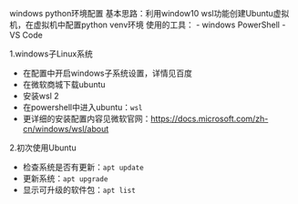windows python环境配置
基本思路：利用window10 wsl功能创建Ubuntu虚拟机，在虚拟机中配置python venv环境
使用的工具：
    - windows PowerShell
    - VS Code

1.windows子Linux系统
- 在配置中开启windows子系统设置，详情见百度
- 在微软商城下载ubuntu
- 安装wsl 2
- 在powershell中进入ubuntu：`wsl`
- 更详细的安装配置内容见微软官网：https://docs.microsoft.com/zh-cn/windows/wsl/about

2.初次使用Ubuntu
- 检查系统是否有更新：`apt update`
- 更新系统：`apt upgrade`
- 显示可升级的软件包：`apt list`